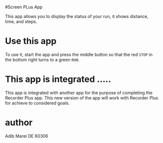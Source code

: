 #Screen PLus App

This app allows you to display the status of your run, it
shows distance, time, and steps.

# Use this app

To use it, start the app and press the middle button so that
the red `STOP` in the bottom right turns to a green `RUN`.

# This app is integrated .....

This app is integrated with another app for the purpose of completing the Recorder Plus app. This new version of the app will work with Recorder Plus for achieve to
considered goals.
# author

Adib Marei
DE 60306
